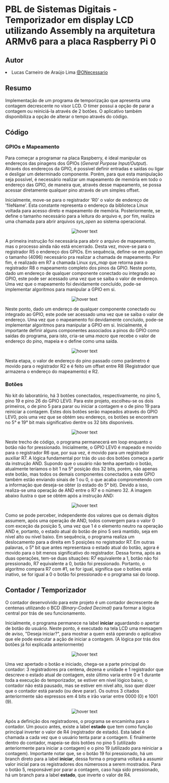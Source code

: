 # PBL de Sistemas Digitais - Temporizador em display LCD utilizando Assembly na arquitetura ARMv6 para a placa Raspberry Pi 0

## Autor
<div align="justify">
    <li><h7>Lucas Carneiro de Araújo Lima </h7><a href="https://github.com/ONecessario" style="display:inline">@ONecessario</a></li>
</div>

## **Resumo**
Implementação de um programa de temporização que apresenta uma contagem decrescente no visor LCD. O timer possui a opção de parar a contagem ou reiniciá-la através de 2 botões. O aplicativo também disponibiliza a opção de alterar o tempo através do código.

## Código

### GPIOs e Mapeamento

Para começar a programar na placa Raspberry, é ideal manipular os endereços das pinagens dos GPIOs (_General Purpose Input/Output_). Através dos endereços da GPIO, é possível definir entradas e saídas ou ligar e desligar um determinado componente. Porém, para que esta manipulação seja possível, é necessário realizar um mapeamento de memória em todo o endereço das GPIO, de maneira que, através desse mapeamento, se possa acessar diretamente qualquer pino através de um simples offset.

Inicialmente, move-se para o registrador 'R0' o valor de endereço de 'fileName'. Esta constante representa o endereço da biblioteca Linux voltada para acesso direto e mapeamento de memória. Posteriormente, se define o tamanho necessário para a leitura do arquivo e, por fim, realiza uma chamada para abrir arquivos  _sys_open_ ao sistema operacional. 

<p align="center">
  <img src="https://user-images.githubusercontent.com/88406625/192897360-c2745bb7-032d-4ccc-888e-f4f24096b788.png" title="hover text">
</p>

A primeira instrução foi necessária para abrir o arquivo de mapeamento, mas o processo ainda não está encerrado. Desta vez, move-se para o registrador R5 o endereço dos GPIOs. Em sequência, define-se em _pagelen_ o tamanho (4096) necessário pra realizar a chamada de mapeamento. Por fim, é realizado em R7 a chamada Linux _sys_map_ que retorna para o registrador R8 o mapeamento completo dos pinos da GPIO. Neste ponto, dado um endereço de qualquer componente conectado ou integrado ao GPIO, este pode ser acessado uma vez que se saiba o valor de endereço. Uma vez que o mapeamento foi devidamente concluído, pode-se implementar algoritmos para manipular a GPIO em si.

<p align="center">
  <img src="https://user-images.githubusercontent.com/88406625/192896468-5121fc03-c65d-44e4-862d-c9cebcfc1baf.png" title="hover text">
</p>

Neste ponto, dado um endereço de qualquer componente conectado ou integrado ao GPIO, este pode ser acessado uma vez que se saiba o valor de endereço. Uma vez que o mapeamento foi devidamente concluído, pode-se implementar algoritmos para manipular a GPIO em si. Inicialmente, é importante definir alguns componentes associados a pinos do GPIO como saídas do programa, para isto, cria-se uma _macro_ que recebe o valor de endereço do pino, mapeia e o define como uma saída.  

<p align="center">
  <img src="https://user-images.githubusercontent.com/88406625/192899325-3d71eb0d-d743-49c2-96ac-45a29dc9a01e.png" title="hover text">
</p>


Nesta etapa, o valor de endereço do pino passado como parâmetro é movido para o registrador R2 e é feito um offset entre R8 (Registrador que armazena o endereço do mapeamento) e R2.

### Botões

No kit do laboratório, há 3 botões conectados, respectivamente, no  pino 5, pino 19 e pino 26 do GPIO LEV0. Para este projeto, escolheu-se os dois primeiros, o de pino 5 para parar ou iniciar a contagem e o de pino 19 para reiniciar a contagem. Estes dois botões serão mapeados através do GPIO LEV0, pois uma vez que se obtém seu endereço, os botões se encontram no 5° e 19° bit mais significativo dentre os 32 bits disponíveis. 

<p align="center">
  <img src="https://user-images.githubusercontent.com/88406625/192902352-6236a0a4-1798-4dc3-b568-9f64ee5d231c.png" title="hover text">
</p>

Neste trecho de código, o programa permanecerá em loop enquanto o botão não for pressionado. Inicialmente, o GPIO LEV0 é mapeado e movido para o registrador R6 que, por sua vez, é movido para um registrador auxiliar R7. 
A lógica fundamental por trás do uso dos botões começa a partir da instrução AND. Supondo que o usuário não tenha apertado o botão, atualmente teríamos o bit 1 na 5° posição dos 32 bits, porém, não apenas este botão, mas todos os demais componentes conectados a este GPIO também estão enviando sinais de 1 ou 0, o que acaba comprometendo com a informação que deseja-se obter (o estado do 5° bit). Devido a isso, realiza-se uma operação de AND entre o R7 e o número 32. A imagem abaixo ilustra o que se obtém após a instrução AND:

<p align="center">
  <img src="https://user-images.githubusercontent.com/88406625/192903808-949b16ec-c35a-43fe-93d7-a52b766052c4.png" title="hover text">
</p>

Como se pode perceber, independente dos valores que os demais dígitos assumem, após uma operação de AND, todos convergem para o valor 0 com exceção da posição 5, uma vez que 1 é o elemento neutro na operação AND e, portanto, o estado atual do botão de pino 5 será mantido, seja em nível alto ou nível baixo.
Em sequência, o programa realiza um deslocamento para a direita em 5 posições no registrador R7. Em outras palavras, o 5° bit que antes representava o estado atual do botão, agora é movido para o bit menos significativo do registrador. Dessa forma, após as duas operações, tem-se duas situações: R7 equivalente a 1, botão não foi pressionado, R7 equivalente a 0, botão foi pressionado. Portanto, o algoritmo compara R7 com #1, se for igual, significa que o botões está inativo, se for igual a 0 o botão foi pressionado e o programa sai do looop.

## Contador / Temporizador

O contador desenvolvido para este projeto é um contador decrescente de centenas utilizando o BCD _(Binary-Coded Decimal)_ para formar a lógica central por trás de seu funcionamento. 

Inicialmente, o programa permanece na label **iniciar** aguardando o apertar de botão do usuário. Neste ponto, é executado na tela LCD uma mensagem de aviso, "Deseja iniciar?", para mostrar a quem está operando o aplicativo que ele pode executar a ação de iniciar a contagem. (A lógica por trás dos botões já foi explicada anteriormente)

<p align="center">
  <img src="https://user-images.githubusercontent.com/88406625/192906446-e455a6e8-2872-49af-abe4-f566cfe0947f.png" title="hover text">
</p>

Uma vez apertado o botão e iniciado, chega-se a parte principal do contador: 3 registradores pra centena, dezena e unidade e 1 registrador que descreve o estado atual de contagem, este último varia entre 0 e 1 durante toda a execução do temporizador, se estiver em nível lógico baixo, o contador não está pausado, mas se estiver em nível alto, isso quer dizer que o contador está parado (ou deve parar). Os outros 3 citados anteriormente são expressos em 4 bits e irão variar entre 0000 (0) e 1001 (9).

<p align="center">
  <img src="https://user-images.githubusercontent.com/88406625/192907522-4dcef7d6-2ce8-4d70-a6a8-5845c0749011.png" title="hover text">
</p>

Após a definição dos registradores, o programa se encaminha para o contador. Um pouco antes, existe a label **estado** que tem como função principal inverter o valor de R4 (registrador de estado). Esta label é chamada a cada vez que o usuário tenta parar a contagem. E finalmente dentro do contador, mapeia-se dois botões no pino 5 (utilizado anteriormente para iniciar a contagem) e o pino 19 (utilizado para reiniciar a contagem). Importante notar que, se o botão 19 foi pressionado, há um branch direto para a label **iniciar**, dessa forma o programa voltará a assumir valor inicial para os registradores dos númerosos a serem mostrados. Para o botão 5, responsável por parar a contagem, caso haja sido pressionado, há um branch para a label **estado**, que inverte o valor de R4. 


